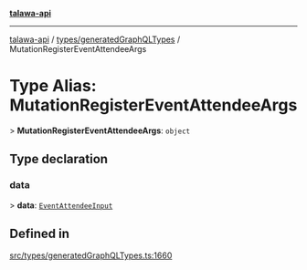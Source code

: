 [**talawa-api**](../../../README.md)

***

[talawa-api](../../../modules.md) / [types/generatedGraphQLTypes](../README.md) / MutationRegisterEventAttendeeArgs

# Type Alias: MutationRegisterEventAttendeeArgs

\> **MutationRegisterEventAttendeeArgs**: `object`

## Type declaration

### data

\> **data**: [`EventAttendeeInput`](EventAttendeeInput.md)

## Defined in

[src/types/generatedGraphQLTypes.ts:1660](https://github.com/PalisadoesFoundation/talawa-api/blob/039b0f127fb8caa46d57186ab4b3bb27fe150903/src/types/generatedGraphQLTypes.ts#L1660)
